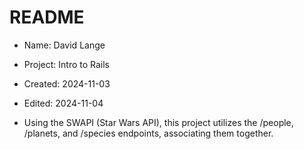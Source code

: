 # README

* Name:     David Lange
* Project:  Intro to Rails
* Created:  2024-11-03
* Edited:   2024-11-04

* Using the SWAPI (Star Wars API), this project utilizes the /people, /planets, and /species endpoints, associating them together.